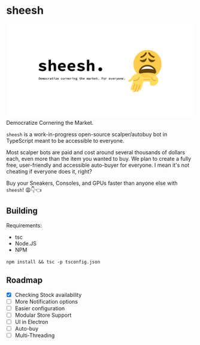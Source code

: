 # sheesh

![image](https://github.com/korewaChino/sheesh/blob/main/asset/banner.png)
Democratize Cornering the Market.

`sheesh` is a work-in-progress open-source scalper/autobuy bot in TypeScript meant to be accessible to everyone.

Most scalper bots are paid and cost around several thousands of dollars each, even more than the item you wanted to buy. We plan to create a fully free, user-friendly and accessible auto-buyer for everyone. I mean it's not cheating if everyone does it, right?

Buy your Sneakers, Consoles, and GPUs faster than anyone else with `sheesh`! 😩👇👈

## Building

Requirements:

* tsc
* Node.JS
* NPM

```npm install && tsc -p tsconfig.json```

## Roadmap

* [x] Checking Stock availability
* [ ] More Notification options
* [ ] Easier configuration
* [ ] Modular Store Support
* [ ] UI in Electron
* [ ] Auto-buy
* [ ] Multi-Threading
